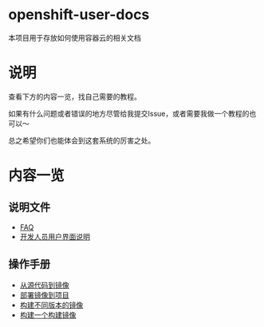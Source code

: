 # openshift-user-docs

本项目用于存放如何使用容器云的相关文档

# 说明

查看下方的内容一览，找自己需要的教程。

如果有什么问题或者错误的地方尽管给我提交Issue，或者需要我做一个教程的也可以～

总之希望你们也能体会到这套系统的厉害之处。

# 内容一览

## 说明文件

- [FAQ](faq.md)
- [开发人员用户界面说明](ui.md)

## 操作手册

- [从源代码到镜像](how-tos/source-to-image.md)
- [部署镜像到项目](how-tos/deploy-image.md)
- [构建不同版本的镜像](how-tos/build-and-tag-image.md)
- [构建一个构建镜像](how-tos/build-a-builder-image.md)
